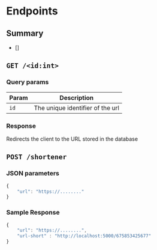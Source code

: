 # Endpoints
## Summary
- []

## `GET /<id:int>`
### Query params
Param | Description
-|-
`id` | The unique identifier of the url

### Response
Redirects the client to the URL stored in the database


## `POST /shortener`
### JSON parameters
```js
{
    "url": "https://........"
}
```

### Sample Response
```js
{
    "url": "https://........",
    "url-short" : "http://localhost:5000/675853425677"
}
```


